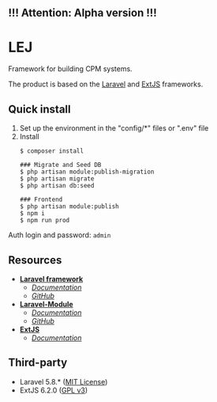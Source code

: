 ## !!!  Attention: Alpha version  !!!

# LEJ

Framework for building CPM systems.

The product is based on the [Laravel](https://laravel.com/) and [ExtJS](https://www.sencha.com/products/extjs/) frameworks.

## Quick install

1. Set up the environment in the "config/*" files or ".env" file
2. Install
    ```npm
    $ composer install
    
    ### Migrate and Seed DB
    $ php artisan module:publish-migration
    $ php artisan migrate
    $ php artisan db:seed
  
    ### Frontend
    $ php artisan module:publish
    $ npm i
    $ npm run prod
    ```

Auth login and password: ```admin```

## Resources

* **[Laravel framework](https://laravel.com/)**
    - *[Documentation](https://laravel.com/docs/5.8)*
    - *[GitHub](https://github.com/laravel/laravel)*
* **[Laravel-Module](https://github.com/nWidart/laravel-modules)**
    - *[Documentation](https://nwidart.com/laravel-modules/v4/introduction)*
    - *[GitHub](https://github.com/nWidart/laravel-modules)*
* **[ExtJS](http://www.sencha.com/)**
    - *[Documentation](https://docs.sencha.com/)*

## Third-party

* Laravel 5.8.* ([MIT License](https://opensource.org/licenses/MIT))
* ExtJS 6.2.0 ([GPL v3](https://www.sencha.com/legal/GPL/))
